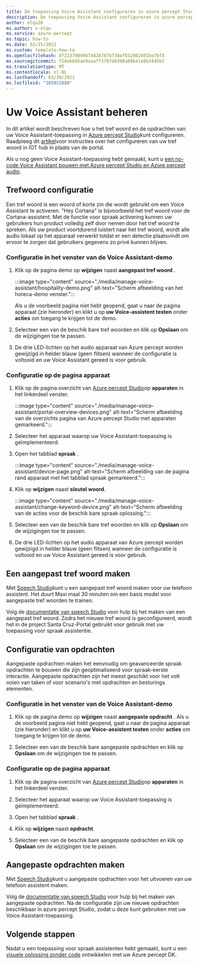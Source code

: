 ```yaml
---
title: De toepassing Voice Assistant configureren in azure percept Studio
description: De toepassing Voice Assistant configureren in azure percept Studio
author: elqu20
ms.author: v-elqu
ms.service: azure-percept
ms.topic: how-to
ms.date: 02/15/2021
ms.custom: template-how-to
ms.openlocfilehash: 8f22379049b74428787b738af832802081be7bf8
ms.sourcegitcommit: f28ebb95ae9aaaff3f87d8388a09b41e0b3445b5
ms.translationtype: MT
ms.contentlocale: nl-NL
ms.lasthandoff: 03/30/2021
ms.locfileid: "105022888"
---
```

# <a name="managing-your-voice-assistant"></a>Uw Voice Assistant beheren

In dit artikel wordt beschreven hoe u het tref woord en de opdrachten van uw Voice Assistant-toepassing in [Azure percept Studio](https://go.microsoft.com/fwlink/?linkid=2135819)kunt configureren. Raadpleeg dit [artikel](./how-to-configure-voice-assistant.md)voor instructies over het configureren van uw tref woord in IOT hub in plaats van de portal.

Als u nog geen Voice Assistant-toepassing hebt gemaakt, kunt u [een no-code Voice Assistant bouwen met Azure percept Studio en Azure percept audio](./tutorial-no-code-speech.md).

## <a name="keyword-configuration"></a>Trefwoord configuratie

Een tref woord is een woord of korte zin die wordt gebruikt om een Voice Assistant te activeren. "Hey Cortana" is bijvoorbeeld het tref woord voor de Cortana-assistent. Met de functie voor spraak activering kunnen uw gebruikers hun product volledig zelf door nemen door het tref woord te spreken. Als uw product voortdurend luistert naar het tref woord, wordt alle audio lokaal op het apparaat verwerkt totdat er een detectie plaatsvindt om ervoor te zorgen dat gebruikers gegevens zo privé kunnen blijven.

### <a name="configuration-within-the-voice-assistant-demo-window"></a>Configuratie in het venster van de Voice Assistant-demo

1. Klik op de pagina demo op **wijzigen** naast **aangepast tref woord** .

    :::image type="content" source="./media/manage-voice-assistant/hospitality-demo.png" alt-text="Scherm afbeelding van het horeca-demo venster.":::

    Als u de voorbeeld pagina niet hebt geopend, gaat u naar de pagina apparaat (zie hieronder) en klikt u op **uw Voice-assistent testen** onder **acties** om toegang te krijgen tot de demo.

1. Selecteer een van de beschik bare tref woorden en klik op **Opslaan** om de wijzigingen toe te passen.

1. De drie LED-lichten op het audio apparaat van Azure percept worden gewijzigd in helder blauw (geen flitsen) wanneer de configuratie is voltooid en uw Voice Assistant gereed is voor gebruik.

### <a name="configuration-within-the-device-page"></a>Configuratie op de pagina apparaat

1. Klik op de pagina overzicht van [Azure percept Studio](https://go.microsoft.com/fwlink/?linkid=2135819)op **apparaten** in het linkerdeel venster.

    :::image type="content" source="./media/manage-voice-assistant/portal-overview-devices.png" alt-text="Scherm afbeelding van de overzichts pagina van Azure percept Studio met apparaten gemarkeerd.":::

1. Selecteer het apparaat waarop uw Voice Assistant-toepassing is geïmplementeerd.

1. Open het tabblad **spraak** .

    :::image type="content" source="./media/manage-voice-assistant/device-page.png" alt-text="Scherm afbeelding van de pagina rand apparaat met het tabblad spraak gemarkeerd.":::

1. Klik op **wijzigen** naast **sleutel woord**.

    :::image type="content" source="./media/manage-voice-assistant/change-keyword-device.png" alt-text="Scherm afbeelding van de acties voor de beschik bare spraak oplossing.":::

1. Selecteer een van de beschik bare tref woorden en klik op **Opslaan** om de wijzigingen toe te passen.

1. De drie LED-lichten op het audio apparaat van Azure percept worden gewijzigd in helder blauw (geen flitsen) wanneer de configuratie is voltooid en uw Voice Assistant gereed is voor gebruik.

## <a name="create-a-custom-keyword"></a>Een aangepast tref woord maken

Met [Speech Studio](https://speech.microsoft.com/)kunt u een aangepast tref woord maken voor uw telefoon assistent. Het duurt Maxi maal 30 minuten om een basis model voor aangepaste tref woorden te trainen.

Volg de [documentatie van speech Studio](../cognitive-services/speech-service/custom-keyword-basics.md) voor hulp bij het maken van een aangepast tref woord. Zodra het nieuwe tref woord is geconfigureerd, wordt het in de project Santa Cruz-Portal gebruikt voor gebruik met uw toepassing voor spraak assistentie.

## <a name="commands-configuration"></a>Configuratie van opdrachten

Aangepaste opdrachten maken het eenvoudig om geavanceerde spraak opdrachten te bouwen die zijn geoptimaliseerd voor spraak-eerste interactie. Aangepaste opdrachten zijn het meest geschikt voor het volt ooien van taken of voor scenario's met opdrachten en besturings elementen.

### <a name="configuration-within-the-voice-assistant-demo-window"></a>Configuratie in het venster van de Voice Assistant-demo

1. Klik op de pagina demo op **wijzigen** naast **aangepaste opdracht** . Als u de voorbeeld pagina niet hebt geopend, gaat u naar de pagina apparaat (zie hieronder) en klikt u op **uw Voice-assistent testen** onder **acties** om toegang te krijgen tot de demo.

1. Selecteer een van de beschik bare aangepaste opdrachten en klik op **Opslaan** om de wijzigingen toe te passen.

### <a name="configuration-within-the-device-page"></a>Configuratie op de pagina apparaat

1. Klik op de pagina overzicht van [Azure percept Studio](https://go.microsoft.com/fwlink/?linkid=2135819)op **apparaten** in het linkerdeel venster.

1. Selecteer het apparaat waarop uw Voice Assistant-toepassing is geïmplementeerd.

1. Open het tabblad **spraak** .

1. Klik op **wijzigen** naast **opdracht**.

1. Selecteer een van de beschik bare aangepaste opdrachten en klik op **Opslaan** om de wijzigingen toe te passen.

## <a name="create-custom-commands"></a>Aangepaste opdrachten maken

Met [Speech Studio](https://speech.microsoft.com/)kunt u aangepaste opdrachten voor het uitvoeren van uw telefoon assistent maken.

Volg de [documentatie van speech Studio](../cognitive-services/speech-service/quickstart-custom-commands-application.md) voor hulp bij het maken van aangepaste opdrachten. Na de configuratie zijn uw nieuwe opdrachten beschikbaar in azure percept Studio, zodat u deze kunt gebruiken met uw Voice Assistant-toepassing.

## <a name="next-steps"></a>Volgende stappen

Nadat u een toepassing voor spraak assistenten hebt gemaakt, kunt u een [visuele oplossing zonder code](./tutorial-nocode-vision.md) ontwikkelen met uw Azure percept DK.